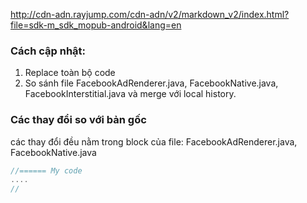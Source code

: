 http://cdn-adn.rayjump.com/cdn-adn/v2/markdown_v2/index.html?file=sdk-m_sdk_mopub-android&lang=en

### Cách cập nhật:
1. Replace toàn bộ code
2. So sánh file FacebookAdRenderer.java, 
FacebookNative.java, FacebookInterstitial.java và merge với local history.
    
### Các thay đổi so với bản gốc     

các thay đổi đều nằm trong block của file:  FacebookAdRenderer.java, FacebookNative.java
```javascript
//====== My code
....
//
```



